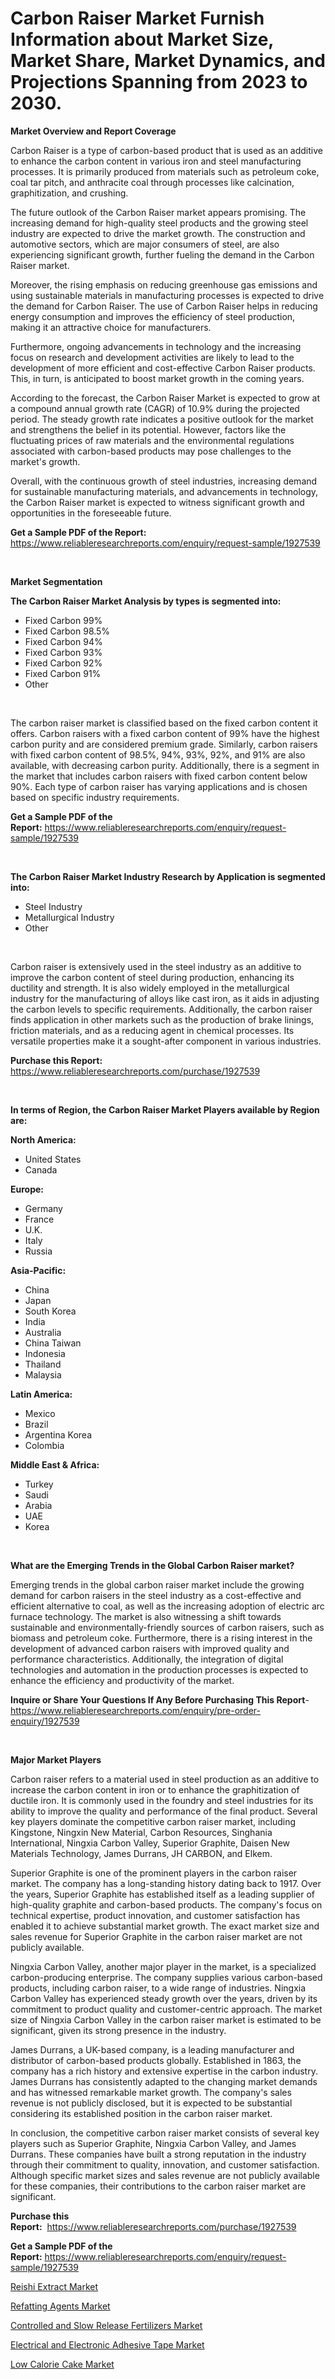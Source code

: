 <p><h1>Carbon Raiser Market Furnish Information about Market Size, Market Share, Market Dynamics, and Projections Spanning from 2023 to 2030.</h1></p><p><strong>Market Overview and Report Coverage</strong></p>
<p><p>Carbon Raiser is a type of carbon-based product that is used as an additive to enhance the carbon content in various iron and steel manufacturing processes. It is primarily produced from materials such as petroleum coke, coal tar pitch, and anthracite coal through processes like calcination, graphitization, and crushing.</p><p>The future outlook of the Carbon Raiser market appears promising. The increasing demand for high-quality steel products and the growing steel industry are expected to drive the market growth. The construction and automotive sectors, which are major consumers of steel, are also experiencing significant growth, further fueling the demand in the Carbon Raiser market.</p><p>Moreover, the rising emphasis on reducing greenhouse gas emissions and using sustainable materials in manufacturing processes is expected to drive the demand for Carbon Raiser. The use of Carbon Raiser helps in reducing energy consumption and improves the efficiency of steel production, making it an attractive choice for manufacturers.</p><p>Furthermore, ongoing advancements in technology and the increasing focus on research and development activities are likely to lead to the development of more efficient and cost-effective Carbon Raiser products. This, in turn, is anticipated to boost market growth in the coming years.</p><p>According to the forecast, the Carbon Raiser Market is expected to grow at a compound annual growth rate (CAGR) of 10.9% during the projected period. The steady growth rate indicates a positive outlook for the market and strengthens the belief in its potential. However, factors like the fluctuating prices of raw materials and the environmental regulations associated with carbon-based products may pose challenges to the market's growth.</p><p>Overall, with the continuous growth of steel industries, increasing demand for sustainable manufacturing materials, and advancements in technology, the Carbon Raiser market is expected to witness significant growth and opportunities in the foreseeable future.</p></p>
<p><strong>Get a Sample PDF of the Report:</strong> <a href="https://www.reliableresearchreports.com/enquiry/request-sample/1927539">https://www.reliableresearchreports.com/enquiry/request-sample/1927539</a></p>
<p>&nbsp;</p>
<p><strong>Market Segmentation</strong></p>
<p><strong>The Carbon Raiser Market Analysis by types is segmented into:</strong></p>
<p><ul><li>Fixed Carbon 99%</li><li>Fixed Carbon 98.5%</li><li>Fixed Carbon 94%</li><li>Fixed Carbon 93%</li><li>Fixed Carbon 92%</li><li>Fixed Carbon 91%</li><li>Other</li></ul></p>
<p>&nbsp;</p>
<p><p>The carbon raiser market is classified based on the fixed carbon content it offers. Carbon raisers with a fixed carbon content of 99% have the highest carbon purity and are considered premium grade. Similarly, carbon raisers with fixed carbon content of 98.5%, 94%, 93%, 92%, and 91% are also available, with decreasing carbon purity. Additionally, there is a segment in the market that includes carbon raisers with fixed carbon content below 90%. Each type of carbon raiser has varying applications and is chosen based on specific industry requirements.</p></p>
<p><strong>Get a Sample PDF of the Report:</strong>&nbsp;<a href="https://www.reliableresearchreports.com/enquiry/request-sample/1927539">https://www.reliableresearchreports.com/enquiry/request-sample/1927539</a></p>
<p>&nbsp;</p>
<p><strong>The Carbon Raiser Market Industry Research by Application is segmented into:</strong></p>
<p><ul><li>Steel Industry</li><li>Metallurgical Industry</li><li>Other</li></ul></p>
<p>&nbsp;</p>
<p><p>Carbon raiser is extensively used in the steel industry as an additive to improve the carbon content of steel during production, enhancing its ductility and strength. It is also widely employed in the metallurgical industry for the manufacturing of alloys like cast iron, as it aids in adjusting the carbon levels to specific requirements. Additionally, the carbon raiser finds application in other markets such as the production of brake linings, friction materials, and as a reducing agent in chemical processes. Its versatile properties make it a sought-after component in various industries.</p></p>
<p><strong>Purchase this Report:</strong>&nbsp; <a href="https://www.reliableresearchreports.com/purchase/1927539">https://www.reliableresearchreports.com/purchase/1927539</a></p>
<p>&nbsp;</p>
<p><strong>In terms of Region, the Carbon Raiser Market Players available by Region are:</strong></p>
<p>
    <p> <strong> North America: </strong>
        <ul>
            <li>United States</li>
            <li>Canada</li>
        </ul>
        </p> 
    <p> <strong> Europe: </strong>
        <ul>
            <li>Germany</li>
            <li>France</li>
            <li>U.K.</li>
            <li>Italy</li>
            <li>Russia</li>
        </ul>
        </p> 
    <p> <strong> Asia-Pacific: </strong>
        <ul>
            <li>China</li>
            <li>Japan</li>
            <li>South Korea</li>
            <li>India</li>
            <li>Australia</li>
            <li>China Taiwan</li>
            <li>Indonesia</li>
            <li>Thailand</li>
            <li>Malaysia</li>
        </ul>
        </p> 
    <p> <strong> Latin America: </strong>
        <ul>
            <li>Mexico</li>
            <li>Brazil</li>
            <li>Argentina Korea</li>
            <li>Colombia</li>
        </ul>
        </p> 
    <p> <strong> Middle East & Africa: </strong>
        <ul>
            <li>Turkey</li>
            <li>Saudi</li>
            <li>Arabia</li>
            <li>UAE</li>
            <li>Korea</li>
        </ul>
    </p>
    </p>
<p>&nbsp;</p>
<p><strong>What are the Emerging Trends in the Global Carbon Raiser market?</strong></p>
<p><p>Emerging trends in the global carbon raiser market include the growing demand for carbon raisers in the steel industry as a cost-effective and efficient alternative to coal, as well as the increasing adoption of electric arc furnace technology. The market is also witnessing a shift towards sustainable and environmentally-friendly sources of carbon raisers, such as biomass and petroleum coke. Furthermore, there is a rising interest in the development of advanced carbon raisers with improved quality and performance characteristics. Additionally, the integration of digital technologies and automation in the production processes is expected to enhance the efficiency and productivity of the market.</p></p>
<p><strong>Inquire or Share Your Questions If Any Before Purchasing This Report</strong>- <a href="https://www.reliableresearchreports.com/enquiry/pre-order-enquiry/1927539">https://www.reliableresearchreports.com/enquiry/pre-order-enquiry/1927539</a></p>
<p>&nbsp;</p>
<p><strong>Major Market Players</strong></p>
<p><p>Carbon raiser refers to a material used in steel production as an additive to increase the carbon content in iron or to enhance the graphitization of ductile iron. It is commonly used in the foundry and steel industries for its ability to improve the quality and performance of the final product. Several key players dominate the competitive carbon raiser market, including Kingstone, Ningxin New Material, Carbon Resources, Singhania International, Ningxia Carbon Valley, Superior Graphite, Daisen New Materials Technology, James Durrans, JH CARBON, and Elkem.</p><p>Superior Graphite is one of the prominent players in the carbon raiser market. The company has a long-standing history dating back to 1917. Over the years, Superior Graphite has established itself as a leading supplier of high-quality graphite and carbon-based products. The company's focus on technical expertise, product innovation, and customer satisfaction has enabled it to achieve substantial market growth. The exact market size and sales revenue for Superior Graphite in the carbon raiser market are not publicly available.</p><p>Ningxia Carbon Valley, another major player in the market, is a specialized carbon-producing enterprise. The company supplies various carbon-based products, including carbon raiser, to a wide range of industries. Ningxia Carbon Valley has experienced steady growth over the years, driven by its commitment to product quality and customer-centric approach. The market size of Ningxia Carbon Valley in the carbon raiser market is estimated to be significant, given its strong presence in the industry.</p><p>James Durrans, a UK-based company, is a leading manufacturer and distributor of carbon-based products globally. Established in 1863, the company has a rich history and extensive expertise in the carbon industry. James Durrans has consistently adapted to the changing market demands and has witnessed remarkable market growth. The company's sales revenue is not publicly disclosed, but it is expected to be substantial considering its established position in the carbon raiser market.</p><p>In conclusion, the competitive carbon raiser market consists of several key players such as Superior Graphite, Ningxia Carbon Valley, and James Durrans. These companies have built a strong reputation in the industry through their commitment to quality, innovation, and customer satisfaction. Although specific market sizes and sales revenue are not publicly available for these companies, their contributions to the carbon raiser market are significant.</p></p>
<p><strong>Purchase this Report:</strong>&nbsp;&nbsp;<a href="https://www.reliableresearchreports.com/purchase/1927539">https://www.reliableresearchreports.com/purchase/1927539</a></p>
<p></p>
<p><strong>Get a Sample PDF of the Report:</strong>&nbsp;<a href="https://www.reliableresearchreports.com/enquiry/request-sample/1927539">https://www.reliableresearchreports.com/enquiry/request-sample/1927539</a></p>
<p><p><a href="https://medium.com/@ivaschinner/reishi-extract-market-analysis-and-sze-forecasted-for-period-from-2023-to-2030-7de50b6d02b7">Reishi Extract Market</a></p><p><a href="https://medium.com/@gussiehauck/refatting-agents-market-analysis-its-cagr-market-segmentation-and-global-industry-overview-55f170d9cdf2">Refatting Agents Market</a></p><p><a href="https://github.com/merzlyukov93/Market-Research-Report-List-1/blob/main/controlled-and-slow-release-fertilizers-market.md">Controlled and Slow Release Fertilizers Market</a></p><p><a href="https://www.linkedin.com/pulse/electrical-electronic-adhesive-tape-market-size-share-global-rkgqf/">Electrical and Electronic Adhesive Tape Market</a></p><p><a href="https://github.com/melchekhinf/Market-Research-Report-List-1/blob/main/low-calorie-cake-market.md">Low Calorie Cake Market</a></p></p>